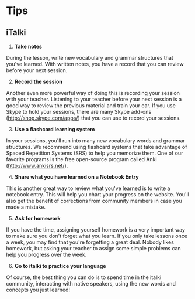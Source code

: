 # Tips

## iTalki

1. **Take notes**

During the lesson, write new vocabulary and grammar structures that you've learned. With written notes, you have a record that you can review before your next session. 

2. **Record the session**

Another even more powerful way of doing this is recording your session with your teacher. Listening to your teacher before your next session is a good way to review the previous material and train your ear. If you use Skype to hold your sessions, there are many Skype add-ons (http://shop.skype.com/apps/) that you can use to record your sessions. 

3. **Use a flashcard learning system**

In your sessions, you'll run into many new vocabulary words and grammar structures. We recommend using flashcard systems that take advantage of Spaced Repetition Systems (SRS) to help you memorize them. One of our favorite programs is the free open-source program called Anki (http://www.ankisrs.net/). 

4. **Share what you have learned on a Notebook Entry**

This is another great way to review what you've learned is to write a notebook entry. This will help you chart your progress on the website. You'll also get the benefit of corrections from community members in case you made a mistake. 

5. **Ask for homework** 

If you have the time, assigning yourself homework is a very important way to make sure you don't forget what you learn. If you only take lessons once a week, you may find that you're forgetting a great deal. Nobody likes homework, but asking your teacher to assign some simple problems can help you progress over the week. 

6. **Go to italki to practice your language**

Of course, the best thing you can do is to spend time in the italki community, interacting with native speakers, using the new words and concepts you just learned! 